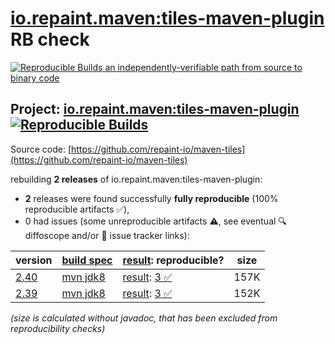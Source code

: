 [io.repaint.maven:tiles-maven-plugin](https://central.sonatype.com/artifact/io.repaint.maven/tiles-maven-plugin/versions) RB check
=======

[![Reproducible Builds](https://reproducible-builds.org/images/logos/rb.svg) an independently-verifiable path from source to binary code](https://reproducible-builds.org/)

## Project: [io.repaint.maven:tiles-maven-plugin](https://central.sonatype.com/artifact/io.repaint.maven/tiles-maven-plugin/versions) [![Reproducible Builds](https://img.shields.io/endpoint?url=https://raw.githubusercontent.com/jvm-repo-rebuild/reproducible-central/master/content/io/repaint/maven/tiles-maven-plugin/badge.json)](https://github.com/jvm-repo-rebuild/reproducible-central/blob/master/content/io/repaint/maven/tiles-maven-plugin/README.md)

Source code: [https://github.com/repaint-io/maven-tiles](https://github.com/repaint-io/maven-tiles)

rebuilding **2 releases** of io.repaint.maven:tiles-maven-plugin:
- **2** releases were found successfully **fully reproducible** (100% reproducible artifacts :white_check_mark:),
- 0 had issues (some unreproducible artifacts :warning:, see eventual :mag: diffoscope and/or :memo: issue tracker links):

| version | [build spec](/BUILDSPEC.md) | [result](https://reproducible-builds.org/docs/jvm/): reproducible? | size |
| -- | --------- | ------ | -- |
| [2.40](https://central.sonatype.com/artifact/io.repaint.maven/tiles-maven-plugin/2.40/pom) | [mvn jdk8](tiles-maven-plugin-2.40.buildspec) | [result](tiles-maven-plugin-2.40.buildinfo): [3 :white_check_mark: ](tiles-maven-plugin-2.40.buildcompare) | 157K |
| [2.39](https://central.sonatype.com/artifact/io.repaint.maven/tiles-maven-plugin/2.39/pom) | [mvn jdk8](tiles-maven-plugin-2.39.buildspec) | [result](tiles-maven-plugin-2.39.buildinfo): [3 :white_check_mark: ](tiles-maven-plugin-2.39.buildcompare) | 152K |

<i>(size is calculated without javadoc, that has been excluded from reproducibility checks)</i>
